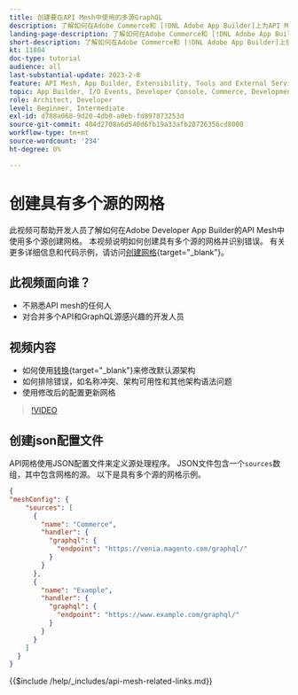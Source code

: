```yaml
---
title: 创建要在API Mesh中使用的多源GraphQL
description: 了解如何在Adobe Commerce和 [!DNL Adobe App Builder]上为API Mesh使用多个源。 了解一些常见错误以及如何解决它们。
landing-page-description: 了解如何在Adobe Commerce和 [!DNL Adobe App Builder]上使用API Mesh。 了解如何创建具有多个来源的网格，以及如何解决一些常见错误。
short-description: 了解如何在Adobe Commerce和 [!DNL Adobe App Builder]上使用API Mesh。 了解如何创建具有多个来源的网格，以及如何解决一些常见错误。
kt: 11804
doc-type: tutorial
audience: all
last-substantial-update: 2023-2-8
feature: API Mesh, App Builder, Extensibility, Tools and External Services, Backend Development
topic: App Builder, I/O Events, Developer Console, Commerce, Development, Integrations
role: Architect, Developer
level: Beginner, Intermediate
exl-id: d788a068-9d20-4db0-a0eb-fd897873253d
source-git-commit: 404d2708a6d540d6fb19a33afb20726356cd8000
workflow-type: tm+mt
source-wordcount: '234'
ht-degree: 0%

---
```


# 创建具有多个源的网格

此视频可帮助开发人员了解如何在Adobe Developer App Builder的API Mesh中使用多个源创建网格。 本视频说明如何创建具有多个源的网格并识别错误。 有关更多详细信息和代码示例，请访问[创建网格](https://developer.adobe.com/graphql-mesh-gateway/gateway/create-mesh/#create-a-mesh-1){target="_blank"}。

## 此视频面向谁？

* 不熟悉API mesh的任何人
* 对合并多个API和GraphQL源感兴趣的开发人员

## 视频内容

* 如何使用[转换](https://developer.adobe.com/graphql-mesh-gateway/gateway/transforms/){target="_blank"}来修改默认源架构
* 如何排除错误，如名称冲突、架构可用性和其他架构语法问题
* 使用修改后的配置更新网格

>[!VIDEO](https://video.tv.adobe.com/v/3419785?quality=12&learn=on&captions=chi_hans)

## 创建json配置文件

API网格使用JSON配置文件来定义源处理程序。 JSON文件包含一个`sources`数组，其中包含网格的源。 以下是具有多个源的网格示例。

```json
{
"meshConfig": {
    "sources": [
      {
        "name": "Commerce",
        "handler": {
          "graphql": {
            "endpoint": "https://venia.magento.com/graphql/"
          }
        }
      },
      {
        "name": "Example",
        "handler": {
          "graphql": {
            "endpoint": "https://www.example.com/graphql/"
          }
        }
      }
    ]
  }
}
```

{{$include /help/_includes/api-mesh-related-links.md}}
